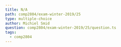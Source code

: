 ```yaml
---
title: N/A
path: comp2804/exam-winter-2019/25
type: multiple-choice
author: Michiel Smid
question: comp2804/exam-winter-2019/25/question.ts
tags:
  - comp2804
---
```

